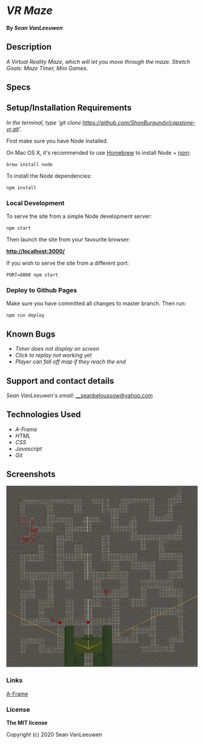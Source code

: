 # _VR Maze_


#### By _**Sean VanLeeuwen**_

## Description

_A Virtual Reality Maze, which will let you move through the maze. Stretch Goals: Maze Timer, Mini Games._

## Specs



## Setup/Installation Requirements

_In the terminal, type 'git clone https://github.com/ShonBurgundy/capstone-vr.git'._

First make sure you have Node installed.

On Mac OS X, it's recommended to use [Homebrew](http://brew.sh/) to install Node + [npm](https://www.npmjs.com):

    brew install node

To install the Node dependencies:

    npm install


### Local Development

To serve the site from a simple Node development server:

    npm start

Then launch the site from your favourite browser:

[__http://localhost:3000/__](http://localhost:3000/)

If you wish to serve the site from a different port:

    PORT=8000 npm start


### Deploy to Github Pages

Make sure you have committed all changes to master branch. Then run:

    npm run deploy


## Known Bugs

* _Timer does not display on screen_
* _Click to replay not working yet_
* _Player can fall off map if they reach the end_

## Support and contact details

_Sean VanLeeuwen's email:_
__seanbeloussow@yahoo.com

## Technologies Used

* _A-Frame_
* _HTML_
* _CSS_
* _Javascript_
* _Git_

## Screenshots

![Maze Layout](./img/aerialmaze.png)


### Links
[A-Frame](https://aframe.io/)

### License

**The MIT license**

Copyright (c) 2020 Sean VanLeeuwen
